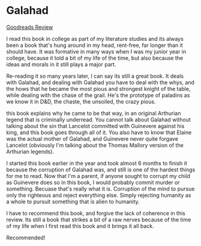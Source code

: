 # Galahad
[Goodreads Review](https://www.goodreads.com/review/show/5580299653)

I read this book in college as part of my literature studies and its always been a book that's hung around in my head, rent-free, far longer than it should have. It was formative in many ways when I was my junior year in college, because it told a bit of my life of the time, but also because the ideas and morals in it still plays a major part.

Re-reading it so many years later, I can say its still a great book. It deals with Galahad, and dealing with Galahad you have to deal with the whys, and the hows that he became the most pious and strongest knight of the table, while dealing with the chase of the grail. He's the prototype of paladins as we know it in D&D, the chaste, the unsoiled, the crazy pious.

this book explains why he came to be that way, in an original Arthurian legend that is criminally underread. You cannot talk about Galahad without talking about the sin that Lancelot committed with Guinevere against his king, and this book goes through all of it. You also have to know that Elaine was the actual mother of Galahad, and Guinevere never quite forgave Lancelot (obviously I'm talking about the Thomas Mallory version of the Arthurian legends).

I started this book earlier in the year and took almost 6 months to finish it because the corruption of Galahad was, and still is one of the hardest things for me to read. Now that I'm a parent, if anyone sought to corrupt my child as Guinevere does so in this book, I would probably commit murder or something. Becuase that's really what it is. Corruption of the mind to pursue only the righteous and reject everything else. Simply rejecting humanity as a whole to pursuit something that is alien to humanity.

I have to recommend this book, and forgive the lack of coherence in this review. Its still a book that strikes a bit of a raw nerves because of the time of my life when I first read this book and it brings it all back.

Recommended!
